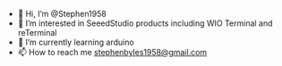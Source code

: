 - 👋 Hi, I’m @Stephen1958
- 👀 I’m interested in SeeedStudio products including WIO Terminal and reTerminal
- 🌱 I’m currently learning arduino
- 📫 How to reach me stephenbyles1958@gmail.com

<!---
Stephen1958/Stephen1958 is a ✨ special ✨ repository because its `README.md` (this file) appears on your GitHub profile.
You can click the Preview link to take a look at your changes.
--->
